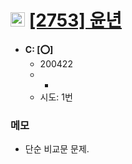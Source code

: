 # <img src='https://doky.space/assets/icpclev/b4.svg' height=23px> [[2753] 윤년](http://icpc.me/2753)

- **C: [:o:]**
  - 200422
  - -
  - 시도: 1번

### 메모
 - 단순 비교문 문제.

